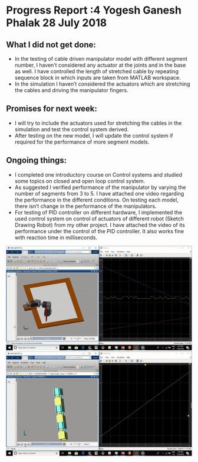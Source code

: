 # Progress Report :4       Yogesh Ganesh Phalak            28 July 2018
  

What I did not get done:
-----------------------

-	In the testing of cable driven manipulator model with different segment number, I haven’t considered any actuator at the joints and in the base as well. I have controlled the length of stretched cable by repeating sequence block in which inputs are taken from MATLAB workspace.
-	In the simulation I haven’t considered the actuators which are stretching the cables and driving the manipulator fingers. 

Promises for next week:
-----------------------

-	I will try to include the actuators used for stretching the cables in the simulation and test the control system derived.
-	After testing on the new model, I will update the control system if required for the performance of more segment models.

Ongoing things:
---------------

-	I completed one introductory course on Control systems and studied some topics on closed and open loop control system. 
-	As suggested I verified performance of the manipulator by varying the number of segments from 3 to 5. I have attached one video regarding the performance in the different conditions. On testing each model, there isn’t change in the performance of the manipulators.
-	For testing of PID controller on different hardware, I implemented the used control system on control of actuators of different robot (Sketch Drawing Robot) from my other project. I have attached the video of its performance under the control of the PID controller. It also works fine with reaction time in milliseconds.

<img src="/reports/Report4/1.gif"/>
<img src="/reports/Report4/2.gif"/>
